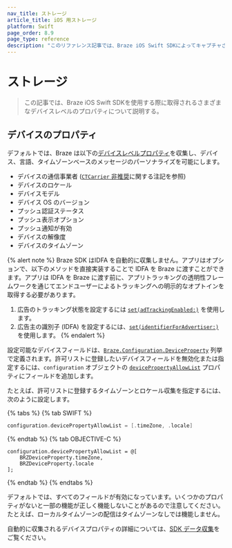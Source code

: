 ```yaml
---
nav_title: ストレージ
article_title: iOS 用ストレージ
platform: Swift
page_order: 8.9
page_type: reference
description: "このリファレンス記事では、Braze iOS Swift SDKによってキャプチャされたデバイスレベルのプロパティについて説明する。"
---
```


# ストレージ

> この記事では、Braze iOS Swift SDKを使用する際に取得されるさまざまなデバイスレベルのプロパティについて説明する。

## デバイスのプロパティ

デフォルトでは、Braze は以下の[デバイスレベルプロパティ][1]を収集し、デバイス、言語、タイムゾーンベースのメッセージのパーソナライズを可能にします。

* デバイスの通信事業者 ([`CTCarrier` 非推奨][2]に関する注記を参照)
* デバイスのロケール
* デバイスモデル
* デバイス OS のバージョン
* プッシュ認証ステータス
* プッシュ表示オプション
* プッシュ通知が有効
* デバイスの解像度
* デバイスのタイムゾーン

{% alert note %}
Braze SDK はIDFA を自動的に収集しません。アプリはオプションで、以下のメソッドを直接実装することで IDFA を Braze に渡すことができます。アプリは IDFA を Braze に渡す前に、アプリトラッキングの透明性フレームワークを通じてエンドユーザーによるトラッキングへの明示的なオプトインを取得する必要があります。

1. 広告のトラッキング状態を設定するには [`set(adTrackingEnabled:)`](https://braze-inc.github.io/braze-swift-sdk/documentation/brazekit/braze/set(adtrackingenabled:)/) を使用します。
2. 広告主の識別子 (IDFA) を設定するには、[`set(identifierForAdvertiser:)`](https://braze-inc.github.io/braze-swift-sdk/documentation/brazekit/braze/set(identifierforadvertiser:)/) を使用します。
{% endalert %}

設定可能なデバイスフィールドは、[`Braze.Configuration.DeviceProperty`][1] 列挙で定義されます。許可リストに登録したいデバイスフィールドを無効化または指定するには、`configuration` オブジェクトの [`devicePropertyAllowList`][3] プロパティにフィールドを追加します。

たとえば、許可リストに登録するタイムゾーンとロケール収集を指定するには、次のように設定します。

{% tabs %}
{% tab SWIFT %}

```swift
configuration.devicePropertyAllowList = [.timeZone, .locale]
```

{% endtab %}
{% tab OBJECTIVE-C %}

```objc
configuration.devicePropertyAllowList = @[
    BRZDeviceProperty.timeZone,
    BRZDeviceProperty.locale
];
```

{% endtab %}
{% endtabs %}

デフォルトでは、すべてのフィールドが有効になっています。いくつかのプロパティがないと一部の機能が正しく機能しないことがあるので注意してください。たとえば、ローカルタイムゾーンの配信はタイムゾーンなしでは機能しません。

自動的に収集されるデバイスプロパティの詳細については、[SDK データ収集][4]をご覧ください。

[1]: https://braze-inc.github.io/braze-swift-sdk/documentation/brazekit/braze/configuration-swift.class/deviceproperty
[2]: https://braze-inc.github.io/braze-swift-sdk/documentation/brazekit/braze/configuration-swift.class/deviceproperty/carrier
[3]: https://braze-inc.github.io/braze-swift-sdk/documentation/brazekit/braze/configuration-swift.class/devicepropertyallowlist
[4]: {{site.baseurl}}/user_guide/data_and_analytics/user_data_collection/sdk_data_collection/